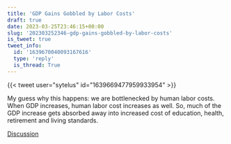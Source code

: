 ```yaml
---
title: 'GDP Gains Gobbled by Labor Costs'
draft: true
date: 2023-03-25T23:46:15+00:00
slug: '202303252346-gdp-gains-gobbled-by-labor-costs'
is_tweet: true
tweet_info:
  id: '1639670040093167616'
  type: 'reply'
  is_thread: True
---
```




{{< tweet user="sytelus" id="1639669477959933954" >}}

My guess why this happens: we are bottlenecked by human labor costs. When GDP increases, human labor cost increases as well. So, much of the GDP increase gets absorbed away into increased cost of education, health, retirement and living standards.

[Discussion](https://x.com/sytelus/status/1639670040093167616)
